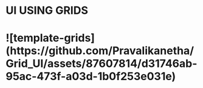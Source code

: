 <H1>UI USING GRIDS<H1>
![template-grids](https://github.com/Pravalikanetha/Grid_UI/assets/87607814/d31746ab-95ac-473f-a03d-1b0f253e031e)
